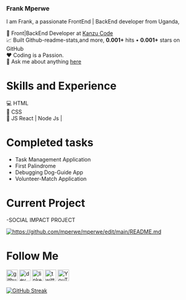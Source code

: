 

### Frank Mperwe 
I am Frank, a passionate FrontEnd | BackEnd developer from Uganda,

💼 Front|BackEnd Developer at [Kanzu Code](https://kanzucode.com/) <BR>
📈 Built Github-readme-stats,and more, **0.001+** hits • **0.001+** stars on GitHub <BR>
❤️ Coding is a Passion.<BR>
💬 Ask me about anything [here](https://github.com/mperwe/mperwe/issues) 

# Skills and Experience
💻 HTML <BR>
📱 CSS <br>
📳 JS <be> React | Node Js |


# Completed tasks
- Task Management Application
- First Palindrome
- Debugging Dog-Guide App
- Volunteer-Match Application
# Current Project 
-SOCIAL IMPACT PROJECT


<a href="https://github.com/mperwe/github-readme-stats"><img align="center" src="https://github-readme-stats.vercel.app/api?username=mperwe&show_icons=true&include_all_commits=true&theme=buefy&hide_border=true" alt="https://github.com/mperwe/mperwe/edit/main/README.md"/></a> 

# Follow Me
[<img src='https://cdn.jsdelivr.net/npm/simple-icons@3.0.1/icons/github.svg' alt='github' height='30'>](https://github.com/mperwe)  [<img src='https://cdn.jsdelivr.net/npm/simple-icons@3.0.1/icons/dev-dot-to.svg' alt='dev' height='30'>](https://dev.to/mperwe)  [<img src='https://cdn.jsdelivr.net/npm/simple-icons@3.0.1/icons/linkedin.svg' alt='linkedin' height='30'>](www.linkedin.com/in/frank-mperwe-991ba6191//)  [<img src='https://cdn.jsdelivr.net/npm/simple-icons@3.0.1/icons/twitter.svg' alt='twitter' height='30'>](https://twitter.com/mperwefrank)  [<img src='https://cdn.jsdelivr.net/npm/simple-icons@3.0.1/icons/youtube.svg' alt='YouTube' height='30'>](https://www.youtube.com/channel/mperwe)  


[![GitHub Streak](https://streak-stats.demolab.com/?mperwe)](https://git.io/streak-stats)
